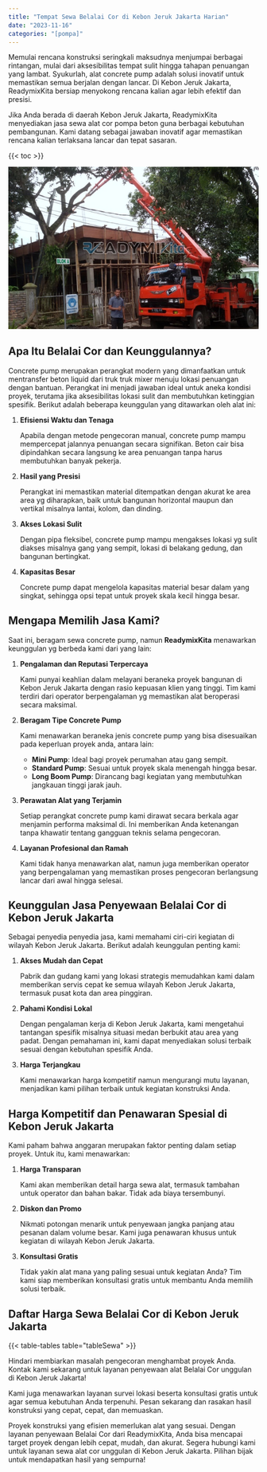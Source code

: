 ```yaml
---
title: "Tempat Sewa Belalai Cor di Kebon Jeruk Jakarta Harian"
date: "2023-11-16"
categories: "[pompa]"
---
```


Memulai rencana konstruksi seringkali maksudnya menjumpai berbagai rintangan, mulai dari aksesibilitas tempat sulit hingga tahapan penuangan yang lambat. Syukurlah, alat concrete pump adalah solusi inovatif untuk memastikan semua berjalan dengan lancar. Di Kebon Jeruk Jakarta, ReadymixKita bersiap menyokong rencana kalian agar lebih efektif dan presisi.

Jika Anda berada di daerah Kebon Jeruk Jakarta, ReadymixKita menyediakan jasa sewa alat cor pompa beton guna berbagai kebutuhan pembangunan. Kami datang sebagai jawaban inovatif agar memastikan rencana kalian terlaksana lancar dan tepat sasaran.

{{< toc >}}

![Tempat Sewa Belalai Cor di Kebon Jeruk Jakarta Harian](/images/pompa/sewa-pompa-17.jpg)

## Apa Itu Belalai Cor dan Keunggulannya?

Concrete pump merupakan perangkat modern yang dimanfaatkan untuk mentransfer beton liquid dari truk truk mixer menuju lokasi penuangan dengan bantuan. Perangkat ini menjadi jawaban ideal untuk aneka kondisi proyek, terutama jika aksesibilitas lokasi sulit dan membutuhkan ketinggian spesifik. Berikut adalah beberapa keunggulan yang ditawarkan oleh alat ini:

1. **Efisiensi Waktu dan Tenaga**

   Apabila dengan metode pengecoran manual, concrete pump mampu mempercepat jalannya penuangan secara signifikan. Beton cair bisa dipindahkan secara langsung ke area penuangan tanpa harus membutuhkan banyak pekerja.

2. **Hasil yang Presisi**

   Perangkat ini memastikan material ditempatkan dengan akurat ke area area yg diharapkan, baik untuk bangunan horizontal maupun dan vertikal misalnya lantai, kolom, dan dinding.

3. **Akses Lokasi Sulit**

   Dengan pipa fleksibel, concrete pump mampu mengakses lokasi yg sulit diakses misalnya gang yang sempit, lokasi di belakang gedung, dan bangunan bertingkat.

4. **Kapasitas Besar**

   Concrete pump dapat mengelola kapasitas material besar dalam yang singkat, sehingga opsi tepat untuk proyek skala kecil hingga besar.

## Mengapa Memilih Jasa Kami?

Saat ini, beragam sewa concrete pump, namun **ReadymixKita** menawarkan keunggulan yg berbeda kami dari yang lain:

1. **Pengalaman dan Reputasi Terpercaya**

   Kami punyai keahlian dalam melayani beraneka proyek bangunan di Kebon Jeruk Jakarta dengan rasio kepuasan klien yang tinggi. Tim kami terdiri dari operator berpengalaman yg memastikan alat beroperasi secara maksimal.

2. **Beragam Tipe Concrete Pump**

   Kami menawarkan beraneka jenis concrete pump yang bisa disesuaikan pada keperluan proyek anda, antara lain:
   - **Mini Pump**: Ideal bagi proyek perumahan atau gang sempit.
   - **Standard Pump**: Sesuai untuk proyek skala menengah hingga besar.
   - **Long Boom Pump**: Dirancang bagi kegiatan yang membutuhkan jangkauan tinggi jarak jauh.

3. **Perawatan Alat yang Terjamin**

   Setiap perangkat concrete pump kami dirawat secara berkala agar menjamin performa maksimal di. Ini memberikan Anda ketenangan tanpa khawatir tentang gangguan teknis selama pengecoran.

4. **Layanan Profesional dan Ramah**

   Kami tidak hanya menawarkan alat, namun juga memberikan operator yang berpengalaman yang memastikan proses pengecoran berlangsung lancar dari awal hingga selesai.

## Keunggulan Jasa Penyewaan Belalai Cor di Kebon Jeruk Jakarta

Sebagai penyedia penyedia jasa, kami memahami ciri-ciri kegiatan di wilayah Kebon Jeruk Jakarta. Berikut adalah keunggulan penting kami:

1. **Akses Mudah dan Cepat**

   Pabrik dan gudang kami yang lokasi strategis memudahkan kami dalam memberikan servis cepat ke semua wilayah Kebon Jeruk Jakarta, termasuk pusat kota dan area pinggiran.

2. **Pahami Kondisi Lokal**

   Dengan pengalaman kerja di Kebon Jeruk Jakarta, kami mengetahui tantangan spesifik misalnya situasi medan berbukit atau area yang padat. Dengan pemahaman ini, kami dapat menyediakan solusi terbaik sesuai dengan kebutuhan spesifik Anda.

3. **Harga Terjangkau**

   Kami menawarkan harga kompetitif namun mengurangi mutu layanan, menjadikan kami pilihan terbaik untuk kegiatan konstruksi Anda.

## Harga Kompetitif dan Penawaran Spesial di Kebon Jeruk Jakarta

Kami paham bahwa anggaran merupakan faktor penting dalam setiap proyek. Untuk itu, kami menawarkan:

1. **Harga Transparan**

   Kami akan memberikan detail harga sewa alat, termasuk tambahan untuk operator dan bahan bakar. Tidak ada biaya tersembunyi.

2. **Diskon dan Promo**

   Nikmati potongan menarik untuk penyewaan jangka panjang atau pesanan dalam volume besar. Kami juga penawaran khusus untuk kegiatan di wilayah Kebon Jeruk Jakarta.

3. **Konsultasi Gratis**

   Tidak yakin alat mana yang paling sesuai untuk kegiatan Anda? Tim kami siap memberikan konsultasi gratis untuk membantu Anda memilih solusi terbaik.

## Daftar Harga Sewa Belalai Cor di Kebon Jeruk Jakarta

{{< table-tables table="tableSewa" >}}

Hindari membiarkan masalah pengecoran menghambat proyek Anda. Kontak kami sekarang untuk layanan penyewaan alat Belalai Cor unggulan di Kebon Jeruk Jakarta!

Kami juga menawarkan layanan survei lokasi beserta konsultasi gratis untuk agar semua kebutuhan Anda terpenuhi. Pesan sekarang dan rasakan hasil konstruksi yang cepat, cepat, dan memuaskan.

Proyek konstruksi yang efisien memerlukan alat yang sesuai. Dengan layanan penyewaan Belalai Cor dari ReadymixKita, Anda bisa mencapai target proyek dengan lebih cepat, mudah, dan akurat. Segera hubungi kami untuk layanan sewa alat cor unggulan di Kebon Jeruk Jakarta. Pilihan bijak untuk mendapatkan hasil yang sempurna!